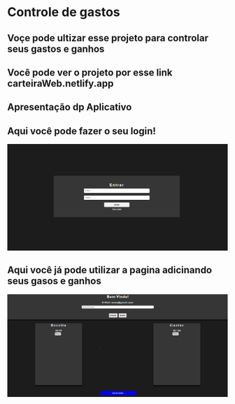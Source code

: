 # Controle de gastos

## Voçe pode ultizar esse projeto para controlar seus gastos e ganhos

## Você pode ver o projeto por esse link  carteiraWeb.netlify.app



## Apresentação dp Aplicativo

## Aqui você pode fazer o seu login!

![img da pagina](https://github.com/AlisonNunesAraujo/walletWeb/blob/main/assest/appWeb2.png)

## Aqui você já pode utilizar a pagina adicinando seus gasos e ganhos

![img da page](https://github.com/AlisonNunesAraujo/walletWeb/blob/main/assest/appWeb.png?raw=true)
